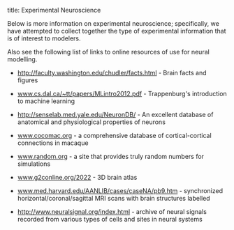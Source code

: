 title: Experimental Neuroscience

Below is more information on experimental neuroscience; specifically, we have attempted to collect together the type of experimental information that is of interest to modelers.

Also see the following list of links to online resources of use for neural modelling.

  * http://faculty.washington.edu/chudler/facts.html - Brain facts and figures

  * www.cs.dal.ca/~tt/papers/MLintro2012.pdf - Trappenburg's introduction to machine learning

  * http://senselab.med.yale.edu/NeuronDB/ - An excellent database of anatomical and physiological properties of neurons

  * www.cocomac.org - a comprehensive database of cortical-cortical connections in macaque

  * www.random.org - a site that provides truly random numbers for simulations

  * www.g2conline.org/2022 - 3D brain atlas

  * www.med.harvard.edu/AANLIB/cases/caseNA/pb9.htm - synchronized horizontal/coronal/sagittal MRI scans with brain structures labelled

  * http://www.neuralsignal.org/index.html - archive of neural signals recorded from various types of cells and sites in neural systems
